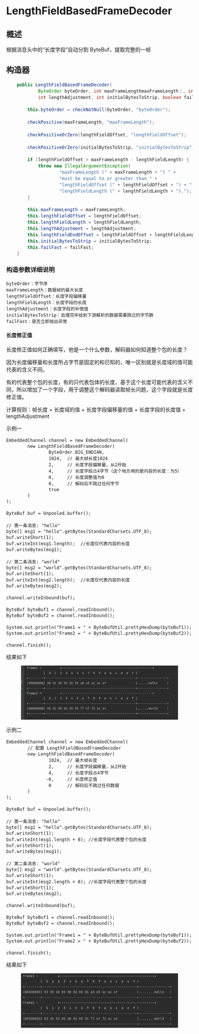 # LengthFieldBasedFrameDecoder

## 概述

根据消息头中的“长度字段”自动分割 ByteBuf，提取完整的一帧

## 构造器

```java
    public LengthFieldBasedFrameDecoder(
            ByteOrder byteOrder, int maxFrameLengthmaxFrameLength：, int lengthFieldOffset, int lengthFieldLength,
            int lengthAdjustment, int initialBytesToStrip, boolean failFast) {

        this.byteOrder = checkNotNull(byteOrder, "byteOrder");

        checkPositive(maxFrameLength, "maxFrameLength");

        checkPositiveOrZero(lengthFieldOffset, "lengthFieldOffset");

        checkPositiveOrZero(initialBytesToStrip, "initialBytesToStrip");

        if (lengthFieldOffset > maxFrameLength - lengthFieldLength) {
            throw new IllegalArgumentException(
                    "maxFrameLength (" + maxFrameLength + ") " +
                    "must be equal to or greater than " +
                    "lengthFieldOffset (" + lengthFieldOffset + ") + " +
                    "lengthFieldLength (" + lengthFieldLength + ").");
        }

        this.maxFrameLength = maxFrameLength;
        this.lengthFieldOffset = lengthFieldOffset;
        this.lengthFieldLength = lengthFieldLength;
        this.lengthAdjustment = lengthAdjustment;
        this.lengthFieldEndOffset = lengthFieldOffset + lengthFieldLength;
        this.initialBytesToStrip = initialBytesToStrip;
        this.failFast = failFast;
    }
```

### 构造参数详细说明

```
byteOrder：字节序
maxFrameLength：数据帧的最大长度
lengthFieldOffset：长度字段偏移量
lengthFieldLength：长度字段的长度
lengthAdjustment：长度字段的补偿值
initialBytesToStrip：处理完毕给到下游解析的数据需要跳过的字节数
failFast：是否立即抛出异常
```

#### 长度修正值

长度修正值如何正确填写，他是一个什么参数，解码器如何知道整个包的长度？

因为长度偏移量和长度所占字节是固定的和已知的，唯一区别就是长度域的值可能代表的含义不同。

有的代表整个包的长度，有的只代表包体的长度，基于这个长度可能代表的含义不同，所以增加了一个字段，用于调整这个解码器读取帧长问题，这个字段就是长度修正值。

计算规则：帧长度 = 长度域的值 + 长度字段偏移量的值 + 长度字段的长度值 + lengthAdjustment



示例一

```
EmbeddedChannel channel = new EmbeddedChannel(
        new LengthFieldBasedFrameDecoder(
                ByteOrder.BIG_ENDIAN,
                1024,  // 最大帧长度1024
                2,     // 长度字段偏移量，从2开始
                4,     // 长度字段占4字节（这个地方用的是内容的长度：为5）
                0,     // 长度调整值为0
                0,     // 解码后不跳过任何字节
                true
        )
);

ByteBuf buf = Unpooled.buffer();

// 第一条消息: "hello"
byte[] msg1 = "hello".getBytes(StandardCharsets.UTF_8);
buf.writeShort(1);
buf.writeInt(msg1.length);  //长度仅代表内容的长度
buf.writeBytes(msg1);

// 第二条消息: "world"
byte[] msg2 = "world".getBytes(StandardCharsets.UTF_8);
buf.writeShort(1);
buf.writeInt(msg2.length);  //长度仅代表内容的长度
buf.writeBytes(msg2);

channel.writeInbound(buf);

ByteBuf byteBuf1 = channel.readInbound();
ByteBuf byteBuf2 = channel.readInbound();

System.out.println("Frame1 = " + ByteBufUtil.prettyHexDump(byteBuf1));
System.out.println("Frame2 = " + ByteBufUtil.prettyHexDump(byteBuf2));

channel.finish();
```

结果如下

<div align="left"><figure><img src="../.gitbook/assets/image (4).png" alt=""><figcaption></figcaption></figure></div>

示例二

```
EmbeddedChannel channel = new EmbeddedChannel(
        // 配置 LengthFieldBasedFrameDecoder
        new LengthFieldBasedFrameDecoder(
                1024,  // 最大帧长度
                2,     // 长度字段偏移量，从2开始
                4,     // 长度字段占4字节
               -6,     // 长度修正值
                0      // 解码后不跳过任何数据
        )
);

ByteBuf buf = Unpooled.buffer();

// 第一条消息: "hello"
byte[] msg1 = "hello".getBytes(StandardCharsets.UTF_8);
buf.writeShort(1);
buf.writeInt(msg1.length + 8); //长度字段代表整个包的长度
buf.writeShort(1);
buf.writeBytes(msg1);

// 第二条消息: "world"
byte[] msg2 = "world".getBytes(StandardCharsets.UTF_8);
buf.writeShort(1);
buf.writeInt(msg2.length + 8); //长度字段代表整个包的长度
buf.writeShort(1);
buf.writeBytes(msg2);

channel.writeInbound(buf);

ByteBuf byteBuf1 = channel.readInbound();
ByteBuf byteBuf2 = channel.readInbound();

System.out.println("Frame1 = " + ByteBufUtil.prettyHexDump(byteBuf1));
System.out.println("Frame2 = " + ByteBufUtil.prettyHexDump(byteBuf2));

channel.finish();
```

结果如下

<div align="left"><figure><img src="../.gitbook/assets/image (2) (1).png" alt=""><figcaption></figcaption></figure></div>
